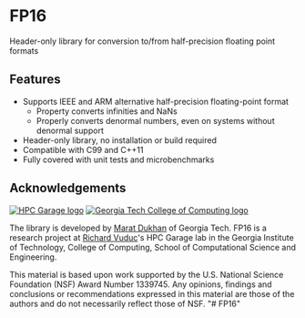 # FP16
Header-only library for conversion to/from half-precision floating point formats

## Features

- Supports IEEE and ARM alternative half-precision floating-point format
    - Property converts infinities and NaNs
    - Properly converts denormal numbers, even on systems without denormal support
- Header-only library, no installation or build required
- Compatible with C99 and C++11
- Fully covered with unit tests and microbenchmarks

## Acknowledgements

[![HPC Garage logo](https://github.com/Maratyszcza/PeachPy/blob/master/logo/hpcgarage.png)](http://hpcgarage.org)
[![Georgia Tech College of Computing logo](https://github.com/Maratyszcza/PeachPy/blob/master/logo/college-of-computing.gif)](http://www.cse.gatech.edu/)

The library is developed by [Marat Dukhan](http://www.maratdukhan.com) of Georgia Tech. FP16 is a research project at [Richard Vuduc](http://vuduc.org)'s HPC Garage lab in the Georgia Institute of Technology, College of Computing, School of Computational Science and Engineering.

This material is based upon work supported by the U.S. National Science Foundation (NSF) Award Number 1339745. Any opinions, findings and conclusions or recommendations expressed in this material are those of the authors and do not necessarily reflect those of NSF.
"# FP16" 

